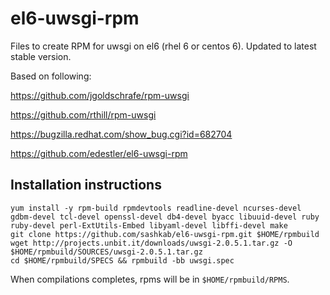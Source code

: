 el6-uwsgi-rpm
=============

Files to create RPM for uwsgi on el6 (rhel 6 or centos 6).  Updated to latest stable version.

Based on following:

https://github.com/jgoldschrafe/rpm-uwsgi

https://github.com/rthill/rpm-uwsgi

https://bugzilla.redhat.com/show_bug.cgi?id=682704

https://github.com/edestler/el6-uwsgi-rpm

## Installation instructions

    yum install -y rpm-build rpmdevtools readline-devel ncurses-devel gdbm-devel tcl-devel openssl-devel db4-devel byacc libuuid-devel ruby ruby-devel perl-ExtUtils-Embed libyaml-devel libffi-devel make
    git clone https://github.com/sashkab/el6-uwsgi-rpm.git $HOME/rpmbuild
    wget http://projects.unbit.it/downloads/uwsgi-2.0.5.1.tar.gz -O $HOME/rpmbuild/SOURCES/uwsgi-2.0.5.1.tar.gz
    cd $HOME/rpmbuild/SPECS && rpmbuild -bb uwsgi.spec

When compilations completes, rpms will be in `$HOME/rpmbuild/RPMS`.
